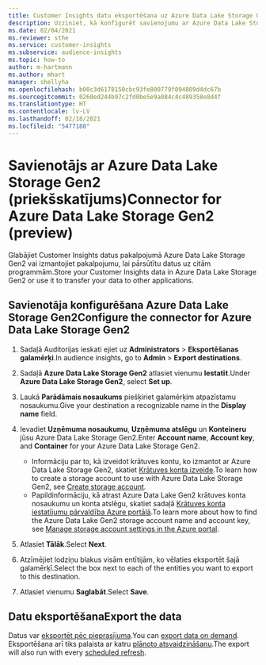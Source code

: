 ```yaml
---
title: Customer Insights datu eksportēšana uz Azure Data Lake Storage Gen2
description: Uzziniet, kā konfigurēt savienojumu ar Azure Data Lake Storage Gen2.
ms.date: 02/04/2021
ms.reviewer: sthe
ms.service: customer-insights
ms.subservice: audience-insights
ms.topic: how-to
author: m-hartmann
ms.author: mhart
manager: shellyha
ms.openlocfilehash: b00c3d6178150cbc93fe800779f094809d4dc67b
ms.sourcegitcommit: 0260ed244b97c2fd0be5e9a084c4c489358e8d4f
ms.translationtype: HT
ms.contentlocale: lv-LV
ms.lasthandoff: 02/18/2021
ms.locfileid: "5477188"
---
```

# <a name="connector-for-azure-data-lake-storage-gen2-preview"></a><span data-ttu-id="80b1f-103">Savienotājs ar Azure Data Lake Storage Gen2 (priekšskatījums)</span><span class="sxs-lookup"><span data-stu-id="80b1f-103">Connector for Azure Data Lake Storage Gen2 (preview)</span></span>

<span data-ttu-id="80b1f-104">Glabājiet Customer Insights datus pakalpojumā Azure Data Lake Storage Gen2 vai izmantojiet pakalpojumu, lai pārsūtītu datus uz citām programmām.</span><span class="sxs-lookup"><span data-stu-id="80b1f-104">Store your Customer Insights data in Azure Data Lake Storage Gen2 or use it to transfer your data to other applications.</span></span>

## <a name="configure-the-connector-for-azure-data-lake-storage-gen2"></a><span data-ttu-id="80b1f-105">Savienotāja konfigurēšana Azure Data Lake Storage Gen2</span><span class="sxs-lookup"><span data-stu-id="80b1f-105">Configure the connector for Azure Data Lake Storage Gen2</span></span>

1. <span data-ttu-id="80b1f-106">Sadaļā Auditorijas ieskati ejiet uz **Administrators** > **Eksportēšanas galamērķi**.</span><span class="sxs-lookup"><span data-stu-id="80b1f-106">In audience insights, go to **Admin** > **Export destinations**.</span></span>

1. <span data-ttu-id="80b1f-107">Sadaļā **Azure Data Lake Storage Gen2** atlasiet vienumu **Iestatīt**.</span><span class="sxs-lookup"><span data-stu-id="80b1f-107">Under **Azure Data Lake Storage Gen2**, select **Set up**.</span></span>

1. <span data-ttu-id="80b1f-108">Laukā **Parādāmais nosaukums** piešķiriet galamērķim atpazīstamu nosaukumu.</span><span class="sxs-lookup"><span data-stu-id="80b1f-108">Give your destination a recognizable name in the **Display name** field.</span></span>

1. <span data-ttu-id="80b1f-109">Ievadiet **Uzņēmuma nosaukumu**, **Uzņēmuma atslēgu** un **Konteineru** jūsu Azure Data Lake Storage Gen2.</span><span class="sxs-lookup"><span data-stu-id="80b1f-109">Enter **Account name**, **Account key**, and **Container** for your Azure Data Lake Storage Gen2.</span></span>
    - <span data-ttu-id="80b1f-110">Informāciju par to, kā izveidot krātuves kontu, ko izmantot ar Azure Data Lake Storage Gen2, skatiet [Krātuves konta izveide](https://docs.microsoft.com/azure/storage/blobs/create-data-lake-storage-account).</span><span class="sxs-lookup"><span data-stu-id="80b1f-110">To learn how to create a storage account to use with Azure Data Lake Storage Gen2, see [Create storage account](https://docs.microsoft.com/azure/storage/blobs/create-data-lake-storage-account).</span></span> 
    - <span data-ttu-id="80b1f-111">Papildinformāciju, kā atrast Azure Data Lake Gen2 krātuves konta nosaukumu un konta atslēgu, skatiet sadaļā [Krātuves konta iestatījumu pārvaldība Azure portālā](https://docs.microsoft.com/azure/storage/common/storage-account-manage).</span><span class="sxs-lookup"><span data-stu-id="80b1f-111">To learn more about how to find the Azure Data Lake Gen2 storage account name and account key, see [Manage storage account settings in the Azure portal](https://docs.microsoft.com/azure/storage/common/storage-account-manage).</span></span>

1. <span data-ttu-id="80b1f-112">Atlasiet **Tālāk**.</span><span class="sxs-lookup"><span data-stu-id="80b1f-112">Select **Next**.</span></span>

1. <span data-ttu-id="80b1f-113">Atzīmējiet lodziņu blakus visām entītijām, ko vēlaties eksportēt šajā galamērķī.</span><span class="sxs-lookup"><span data-stu-id="80b1f-113">Select the box next to each of the entities you want to export to this destination.</span></span>

1. <span data-ttu-id="80b1f-114">Atlasiet vienumu **Saglabāt**.</span><span class="sxs-lookup"><span data-stu-id="80b1f-114">Select **Save**.</span></span>

## <a name="export-the-data"></a><span data-ttu-id="80b1f-115">Datu eksportēšana</span><span class="sxs-lookup"><span data-stu-id="80b1f-115">Export the data</span></span>

<span data-ttu-id="80b1f-116">Datus var [eksportēt pēc pieprasījuma](export-destinations.md#export-data-on-demand).</span><span class="sxs-lookup"><span data-stu-id="80b1f-116">You can [export data on demand](export-destinations.md#export-data-on-demand).</span></span> <span data-ttu-id="80b1f-117">Eksportēšana arī tiks palaista ar katru [plānoto atsvaidzināšanu](system.md#schedule-tab).</span><span class="sxs-lookup"><span data-stu-id="80b1f-117">The export will also run with every [scheduled refresh](system.md#schedule-tab).</span></span>
